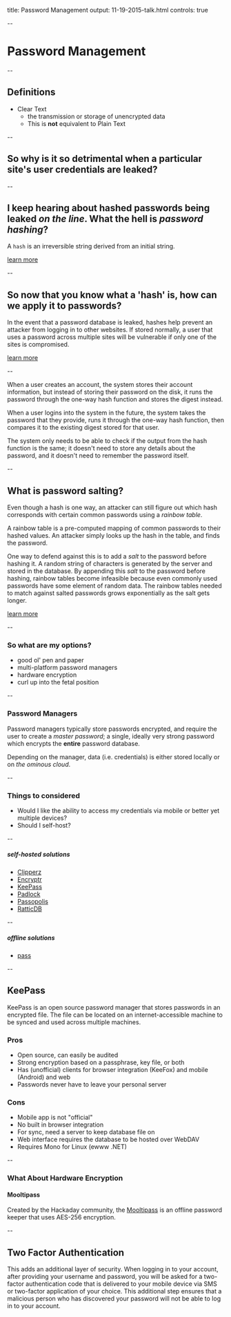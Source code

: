 title: Password Management
output: 11-19-2015-talk.html
controls: true

--

# Password Management

--

## Definitions

- Clear Text
  - the transmission or storage of unencrypted data
  - This is **not** equivalent to Plain Text

--
## So why is it so detrimental when a particular site's user credentials are leaked?

--

## I keep hearing about hashed passwords being leaked *on the line*. What the hell is *password hashing*?

A `hash` is an irreversible string derived from an initial string.

[learn more](http://security.blogoverflow.com/2013/09/about-secure-password-hashing/)

--

## So now that you know what a 'hash' is, how can we apply it to passwords?

In the event that a password database is leaked, hashes help prevent an attacker
from logging in to other websites. If stored normally, a user that uses a
password across multiple sites will be vulnerable if only one of the sites is
compromised.

[learn more](https://patrickmn.com/security/storing-passwords-securely/)

--

When a user creates an account, the system stores their account information, but
instead of storing their password on the disk, it runs the password through the
one-way hash function and stores the digest instead.

When a user logins into the system in the future, the system takes the
password that they provide, runs it through the one-way hash function, then
compares it to the existing digest stored for that user.

The system only needs to be able to check if the output from the hash function is the same; it doesn't need to store any details about the password, and it doesn't need to remember the password itself.

--
## What is password salting?

Even though a hash is one way, an attacker can still figure out which hash
corresponds with certain common passwords using a *rainbow table*.

A rainbow table is a pre-computed mapping of common passwords to their hashed
values. An attacker simply looks up the hash in the table, and finds the password.

One way to defend against this is to add a *salt* to the password before hashing
it. A random string of characters is generated by the server and stored in the
database. By appending this *salt* to the password before hashing, rainbow tables
become infeasible because even commonly used passwords have some element of
random data. The rainbow tables needed to match against salted passwords grows
exponentially as the salt gets longer.

[learn more](https://crypto.stackexchange.com/questions/1776/can-you-help-me-understand-what-a-cryptographic-salt-is)

--

### So what are my options?
- good ol' pen and paper
- multi-platform password managers
- hardware encryption
- curl up into the fetal position

--

### Password Managers

Password managers typically store passwords encrypted, and require the user to
create a *master password*; a single, ideally very strong password which
encrypts the **entire** password database.

Depending on the manager, data (i.e. credentials) is either stored locally or on *the ominous cloud*.

--

### Things to considered
- Would I like the ability to access my credentials via mobile or better yet multiple devices?
- Should I self-host?

--

##### self-hosted solutions
- [Clipperz](https://github.com/clipperz/password-manager)
- [Encryptr](https://github.com/SpiderOak/Encryptr)
- [KeePass](http://keepass.info/)
- [Padlock](https://github.com/maklesoft/padlock)
- [Passopolis](https://github.com/WeAreWizards/passopolis-extensions)
- [RatticDB](https://github.com/tildaslash/RatticWeb)

--

##### offline solutions
- [pass](http://www.passwordstore.org/)

--

## KeePass

KeePass is an open source password manager that stores passwords in an encrypted
file. The file can be located on an internet-accessible machine to be synced and
used across multiple machines.

### Pros
- Open source, can easily be audited
- Strong encryption based on a passphrase, key file, or both
- Has (unofficial) clients for browser integration (KeeFox) and mobile (Android) and web
- Passwords never have to leave your personal server

### Cons
- Mobile app is not "official"
- No built in browser integration
- For sync, need a server to keep database file on
- Web interface requires the database to be hosted over WebDAV
- Requires Mono for Linux (ewww .NET)

--

### What About Hardware Encryption

#### Mooltipass
Created by the Hackaday community, the [Mooltipass](https://hackaday.io/project/86-mooltipass)
is an offline password keeper that uses AES-256 encryption.

--

## Two Factor Authentication

This adds an additional layer of security. When logging in to your account, after
providing your username and password, you will be asked for a two-factor
authentication code that is delivered to your mobile device via SMS or two-factor
application of your choice. This additional step ensures that a malicious person
who has discovered your password will not be able to log in to your account.
